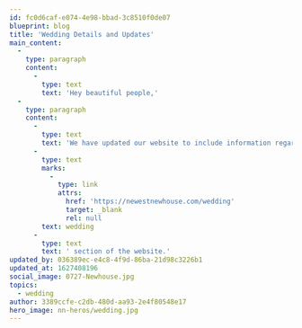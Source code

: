 ```yaml
---
id: fc0d6caf-e074-4e98-bbad-3c8510f0de07
blueprint: blog
title: 'Wedding Details and Updates'
main_content:
  -
    type: paragraph
    content:
      -
        type: text
        text: 'Hey beautiful people,'
  -
    type: paragraph
    content:
      -
        type: text
        text: 'We have updated our website to include information regarding our wedding celebration, such as our registries, accommodations, and other details about our plans for our wedding. This can be found in the '
      -
        type: text
        marks:
          -
            type: link
            attrs:
              href: 'https://newestnewhouse.com/wedding'
              target: _blank
              rel: null
        text: wedding
      -
        type: text
        text: ' section of the website.'
updated_by: 036389ec-e4c8-4f9d-86ba-21d98c3226b1
updated_at: 1627408196
social_image: 0727-Newhouse.jpg
topics:
  - wedding
author: 3389ccfe-c2db-480d-aa93-2e4f80548e17
hero_image: nn-heros/wedding.jpg
---
```

